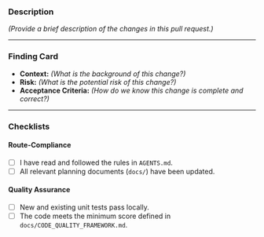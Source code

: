 
### Description
*(Provide a brief description of the changes in this pull request.)*

---

### Finding Card
*   **Context:** *(What is the background of this change?)*
*   **Risk:** *(What is the potential risk of this change?)*
*   **Acceptance Criteria:** *(How do we know this change is complete and correct?)*

---

### Checklists

#### Route-Compliance
- [ ] I have read and followed the rules in `AGENTS.md`.
- [ ] All relevant planning documents (`docs/`) have been updated.

#### Quality Assurance
- [ ] New and existing unit tests pass locally.
- [ ] The code meets the minimum score defined in `docs/CODE_QUALITY_FRAMEWORK.md`.
